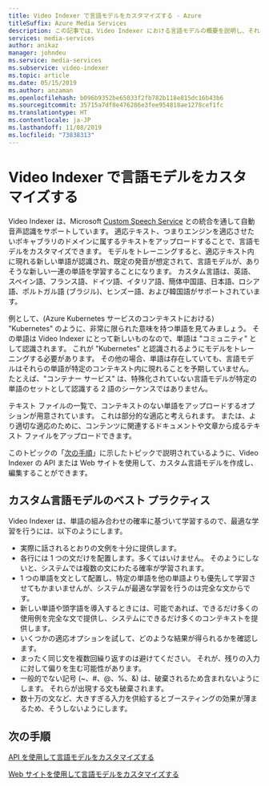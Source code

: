 ```yaml
---
title: Video Indexer で言語モデルをカスタマイズする - Azure
titleSuffix: Azure Media Services
description: この記事では、Video Indexer における言語モデルの概要を説明し、それをカスタマイズする方法の概要を示します。
services: media-services
author: anikaz
manager: johndeu
ms.service: media-services
ms.subservice: video-indexer
ms.topic: article
ms.date: 05/15/2019
ms.author: anzaman
ms.openlocfilehash: b096b9352be65033f2fb782b118e815dc16b43b6
ms.sourcegitcommit: 35715a7df8e476286e3fee954818ae1278cef1fc
ms.translationtype: HT
ms.contentlocale: ja-JP
ms.lasthandoff: 11/08/2019
ms.locfileid: "73838313"
---
```

# <a name="customize-a-language-model-with-video-indexer"></a>Video Indexer で言語モデルをカスタマイズする

Video Indexer は、Microsoft [Custom Speech Service](https://azure.microsoft.com/services/cognitive-services/custom-speech-service/) との統合を通して自動音声認識をサポートしています。 適応テキスト、つまりエンジンを適応させたいボキャブラリのドメインに属するテキストをアップロードすることで、言語モデルをカスタマイズできます。 モデルをトレーニングすると、適応テキスト内に現れる新しい単語が認識され、既定の発音が想定されて、言語モデルが、ありそうな新しい一連の単語を学習することになります。 カスタム言語は、英語、スペイン語、フランス語、ドイツ語、イタリア語、簡体中国語、日本語、ロシア語、ポルトガル語 (ブラジル)、ヒンズー語、および韓国語がサポートされています。 

例として、(Azure Kubernetes サービスのコンテキストにおける) "Kubernetes" のように、非常に限られた意味を持つ単語を見てみましょう。 その単語は Video Indexer にとって新しいものなので、単語は "コミュニティ" として認識されます。 これが "Kubernetes" と認識されるようにモデルをトレーニングする必要があります。 その他の場合、単語は存在していても、言語モデルはそれらの単語が特定のコンテキスト内に現れることを予期していません。 たとえば、"コンテナー サービス" は、特殊化されていない言語モデルが特定の単語のセットとして認識する 2 語のシーケンスではありません。

テキスト ファイルの一覧で、コンテキストのない単語をアップロードするオプションが用意されています。 これは部分的な適応と考えられます。 または、より適切な適応のために、コンテンツに関連するドキュメントや文章から成るテキスト ファイルをアップロードできます。

このトピックの「[次の手順](#next-steps)」に示したトピックで説明されているように、Video Indexer の API または Web サイトを使用して、カスタム言語モデルを作成し、編集することができます。

## <a name="best-practices-for-custom-language-models"></a>カスタム言語モデルのベスト プラクティス

Video Indexer は、単語の組み合わせの確率に基づいて学習するので、最適な学習を行うには、以下のようにします。

* 実際に話されるとおりの文例を十分に提供します。
* 各行には 1 つの文だけを配置します。多くてはいけません。 そのようにしないと、システムでは複数の文にわたる確率が学習されます。
* 1 つの単語を文として配置し、特定の単語を他の単語よりも優先して学習させてもかまいませんが、システムが最適な学習を行うのは完全な文からです。
* 新しい単語や頭字語を導入するときには、可能であれば、できるだけ多くの使用例を完全な文で提供し、システムにできるだけ多くのコンテキストを提供します。
* いくつかの適応オプションを試して、どのような結果が得られるかを確認します。
* まったく同じ文を複数回繰り返すのは避けてください。 それが、残りの入力に対して偏りを生む可能性があります。
* 一般的でない記号 (~、#、@、%、&) は、破棄されるため含まれないようにします。 それらが出現する文も破棄されます。
* 数十万の文など、大きすぎる入力を供給するとブースティングの効果が薄まるため、そうしないようにします。

## <a name="next-steps"></a>次の手順

[API を使用して言語モデルをカスタマイズする](customize-language-model-with-api.md)

[Web サイトを使用して言語モデルをカスタマイズする](customize-language-model-with-website.md)
